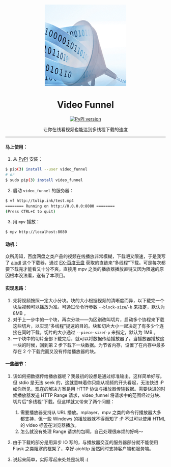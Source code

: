<p align="center"><img src="funnel.png" /></p>
<h1 align="center">Video Funnel</h1>
<p align="center"><a href="https://badge.fury.io/py/video_funnel"><img src="https://badge.fury.io/py/video_funnel.svg" alt="PyPI version" height="18"></a></p>
<p align="center">让你在线看视频也能达到多线程下载的速度</p>

***

#### 马上使用：

1. 从 [PyPI](https://pypi.python.org/pypi/video_funnel) 安装：
```bash
$ pip(3) install --user video_funnel
# or
$ sudo pip(3) install video_funnel
```

2. 启动 `video_funnel` 的服务器：
```bash
$ vf http://tulip.ink/test.mp4
======== Running on http://0.0.0.0:8080 ========
(Press CTRL+C to quit)
```

3. 用 `mpv` 播放：
```bash
$ mpv http://localhost:8080
```

#### 动机：

众所周知，百度网盘之类产品的视频在线播放非常模糊，下载吧又限速，于是我写了 [aiodl](https://github.com/cshuaimin/aiodl) 这个下载器，通过 [EX-百度云盘](https://github.com/gxvv/ex-baiduyunpan/) 获取的直链来“多线程”下载。可是每次都要下载完才能看又十分不爽，直接用 mpv 之类的播放器播放直链又因为限速的原因根本没法看，遂有了本项目。

#### 实现思路：

1. 先将视频按照一定大小分块。块的大小根据视频的清晰度而异，以下载完一个块后视频可以播放为准。可通过命令行参数 `--block-size`/`-b` 来指定，默认为 8MB 。
2. 对于上一步中的一个块，再次分块——为区别改叫切片，启动多个协程来下载这些切片，以实现“多线程”提速的目的。块和切片大小一起决定了有多少个连接在同时下载。切片的大小通过 `--piece-size`/`-p` 来指定，默认为 1MB 。
3. 一个块中的切片全部下载完后，就可以将数据传给播放器了。当播放器播放这一块的时候，回到第 2 步下载下一块数据。为节省内存，设置了在内存中最多存在 2 个下载完而又没有传给播放器的块。

#### 一些细节：

1. 该如何把数据传给播放器呢？我最初的设想是通过标准输出，这样简单好写。但 stdio 是无法 seek 的，这就意味着你只能从视频的开头看起，无法快进 :P
如你所见，现在的解决方案是用 HTTP 协议与播放器传输数据。需要快进的时候播放器发送 HTTP Range 请求，video_funnel 将请求中的范围经过分块、切片后“多线程”下载。但这样就又带来了两个问题：
    1. 需要播放器支持从 URL 播放。mplayer、mpv 之类的命令行播放器大多都支持，但一些 Windows 的播放器就不得而知了 :P 不过可以使用 HTML 的 video 标签在浏览器播放。
    2. 怎么就没有处理 Range 请求的包啊，自己处理很麻烦的好吗～

2. 由于下载的部分是用异步 IO 写的，与播放器交互的服务器部分就不能使用 Flask 之类阻塞的框架了，幸好 aiohttp 居然同时支持客户端和服务端。

3. 说起来简单，实际写起来处处是坑啊 :(
